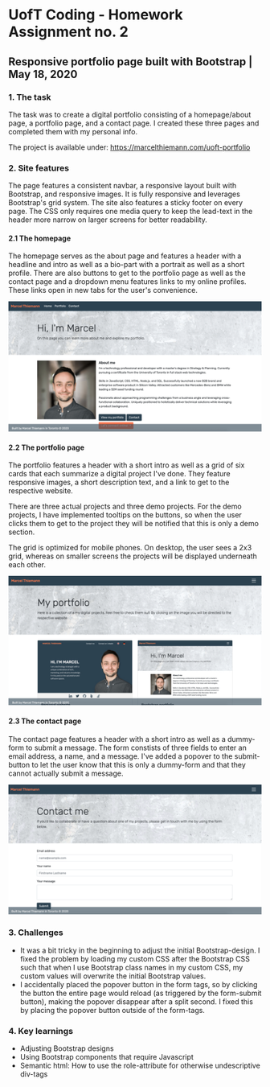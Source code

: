 # UofT Coding - Homework Assignment no. 2 
## Responsive portfolio page built with Bootstrap | May 18, 2020

### 1. The task

The task was to create a digital portfolio consisting of a homepage/about page, a portfolio page, and a contact page. I created these three pages and completed them with my personal info.

The project is available under: https://marcelthiemann.com/uoft-portfolio

### 2. Site features

The page features a consistent navbar, a responsive layout built with Bootstrap, and responsive images. It is fully responsive and leverages Bootstrap's grid system. The site also features a sticky footer on every page. The CSS only requires one media query to keep the lead-text in the header more narrow on larger screens for better readability.

#### 2.1 The homepage

The homepage serves as the about page and features a header with a headline and intro as well as a bio-part with a portrait as well as a short profile. There are also buttons to get to the portfolio page as well as the contact page and a dropdown menu features links to my online profiles. These links open in new tabs for the user's convenience.

![Screenshot of the homepage](https://github.com/cestmarcel/uoft-portfolio/blob/master/assets/screenshots/homepage.png)

#### 2.2 The portfolio page

The portfolio features a header with a short intro as well as a grid of six cards that each summarize a digital project I've done. They feature responsive images, a short description text, and a link to get to the respective website.

There are three actual projects and three demo projects. For the demo projects, I have implemented tooltips on the buttons, so when the user clicks them to get to the project they will be notified that this is only a demo section.

The grid is optimized for mobile phones. On desktop, the user sees a 2x3 grid, whereas on smaller screens the projects will be displayed underneath each other.

![Screenshot of the portfolio page](https://github.com/cestmarcel/uoft-portfolio/blob/master/assets/screenshots/portfolio.png)

#### 2.3 The contact page

The contact page features a header with a short intro as well as a dummy-form to submit a message. The form constists of three fields to enter an email address, a name, and a message. I've added a popover to the submit-button to let the user know that this is only a dummy-form and that they cannot actually submit a message.

![Screenshot of the contact page](https://github.com/cestmarcel/uoft-portfolio/blob/master/assets/screenshots/contact.png)

### 3. Challenges

- It was a bit tricky in the beginning to adjust the initial Bootstrap-design. I fixed the problem by loading my custom CSS after the Bootstrap CSS such that when I use Bootstrap class names in my custom CSS, my custom values will overwrite the initial Bootstrap values.
- I accidentally placed the popover button in the form tags, so by clicking the button the entire page would reload (as triggered by the form-submit button), making the popover disappear after a split second. I fixed this by placing the popover button outside of the form-tags.

### 4. Key learnings

- Adjusting Bootstrap designs
- Using Bootstrap components that require Javascript
- Semantic html: How to use the role-attribute for otherwise undescriptive div-tags